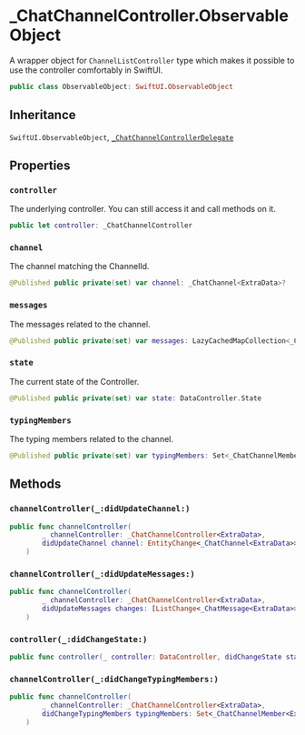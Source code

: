 # \_ChatChannelController.ObservableObject

A wrapper object for `ChannelListController` type which makes it possible to use the controller comfortably in SwiftUI.

``` swift
public class ObservableObject: SwiftUI.ObservableObject 
```

## Inheritance

`SwiftUI.ObservableObject`, [`_ChatChannelControllerDelegate`](/_ChatChannelControllerDelegate)

## Properties

### `controller`

The underlying controller. You can still access it and call methods on it.

``` swift
public let controller: _ChatChannelController
```

### `channel`

The channel matching the ChannelId.

``` swift
@Published public private(set) var channel: _ChatChannel<ExtraData>?
```

### `messages`

The messages related to the channel.

``` swift
@Published public private(set) var messages: LazyCachedMapCollection<_ChatMessage<ExtraData>> = []
```

### `state`

The current state of the Controller.

``` swift
@Published public private(set) var state: DataController.State
```

### `typingMembers`

The typing members related to the channel.

``` swift
@Published public private(set) var typingMembers: Set<_ChatChannelMember<ExtraData.User>> = []
```

## Methods

### `channelController(_:didUpdateChannel:)`

``` swift
public func channelController(
        _ channelController: _ChatChannelController<ExtraData>,
        didUpdateChannel channel: EntityChange<_ChatChannel<ExtraData>>
    ) 
```

### `channelController(_:didUpdateMessages:)`

``` swift
public func channelController(
        _ channelController: _ChatChannelController<ExtraData>,
        didUpdateMessages changes: [ListChange<_ChatMessage<ExtraData>>]
    ) 
```

### `controller(_:didChangeState:)`

``` swift
public func controller(_ controller: DataController, didChangeState state: DataController.State) 
```

### `channelController(_:didChangeTypingMembers:)`

``` swift
public func channelController(
        _ channelController: _ChatChannelController<ExtraData>,
        didChangeTypingMembers typingMembers: Set<_ChatChannelMember<ExtraData.User>>
    ) 
```
